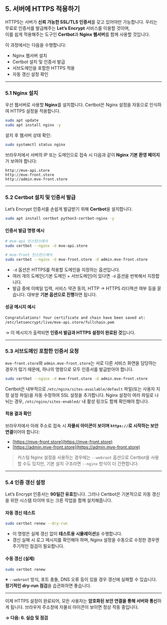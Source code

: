 ## 5. 서버에 HTTPS 적용하기

HTTPS는 서버가 **신뢰 가능한 SSL/TLS 인증서**를 갖고 있어야만 가능합니다.
우리는 무료로 인증서를 발급해주는 **Let’s Encrypt** 서비스를 이용할 것이며,  
이를 쉽게 적용해주는 도구인 **Certbot**과 **Nginx 웹서버**를 함께 사용할 것입니다.

이 과정에서는 다음을 수행합니다:

- Nginx 웹서버 설치
- Certbot 설치 및 인증서 발급
- 서브도메인을 포함한 HTTPS 적용
- 자동 갱신 설정 확인

---

### 5.1 Nginx 설치

우선 웹서버로 사용할 **Nginx**를 설치합니다.
Certbot은 Nginx 설정을 자동으로 인식하여 HTTPS 설정을 적용합니다.

```bash
sudo apt update
sudo apt install nginx -y
```

설치 후 웹서버 상태 확인:

```bash
sudo systemctl status nginx
```

브라우저에서 서버의 IP 또는 도메인으로 접속 시 다음과 같이 **Nginx 기본 환영 페이지**가 보여야 합니다:

```
http://mve-api.store
http://mve-front.store
http://admin.mve-front.store
```

---

### 5.2 Certbot 설치 및 인증서 발급

Let’s Encrypt 인증서를 손쉽게 발급받기 위해 **Certbot**을 설치합니다.

```bash
sudo apt install certbot python3-certbot-nginx -y
```

#### 인증서 발급 명령 예시

```bash
# mve-api 인스턴스에서
sudo certbot --nginx -d mve-api.store

# mve-front 인스턴스에서
sudo certbot --nginx -d mve-front.store -d admin.mve-front.store
```

- `-d` 옵션은 HTTPS를 적용할 도메인을 지정하는 옵션입니다.
- 여러 개의 도메인(기본 도메인 + 서브도메인)이 있다면 `-d` 옵션을 반복해서 지정합니다.
- 발급 중에 이메일 입력, 서비스 약관 동의, HTTP → HTTPS 리디렉션 여부 등을 묻습니다. 대부분 **기본 옵션으로 진행**하면 됩니다.

#### 성공 메시지 예시

```bash
Congratulations! Your certificate and chain have been saved at:
/etc/letsencrypt/live/mve-api.store/fullchain.pem
```

→ 이 메시지가 출력되면 **인증서 발급과 HTTPS 설정이 완료된 것**입니다.

---

### 5.3 서브도메인 포함한 인증서 요청

`mve-front.store`와 `admin.mve-front.store`는 서로 다른 서비스 화면을 담당하는 경우가 많기 때문에, 하나의 명령으로 모두 인증서를 발급받아야 합니다.

```bash
sudo certbot --nginx -d mve-front.store -d admin.mve-front.store
```

Certbot은 내부적으로 `/etc/nginx/sites-available/default` 파일(또는 사용자 지정 설정 파일)을 자동 수정하여 SSL 설정을 추가합니다.
Nginx 설정이 여러 파일로 나뉘는 경우, `/etc/nginx/sites-enabled/` 내 활성 링크도 함께 확인해야 합니다.

#### 적용 결과 확인

브라우저에서 아래 주소로 접속 시 **자물쇠 아이콘이 보이며 `https://`로 시작하는 보안 연결**이어야 합니다:

- [https://mve-front.store](https://mve-front.store)
- [https://admin.mve-front.store](https://admin.mve-front.store)

> 커스텀 Nginx 설정을 사용하는 경우에는 `--webroot` 옵션으로 Certbot을 사용할 수도 있지만, 기본 설치 구조라면 `--nginx` 방식이 더 간편합니다.

---

### 5.4 인증 갱신 설정

Let’s Encrypt 인증서는 **90일간 유효**합니다.
그러나 Certbot은 기본적으로 자동 갱신을 위한 시스템 타이머 또는 크론 작업을 함께 설치해줍니다.

#### 자동 갱신 테스트

```bash
sudo certbot renew --dry-run
```

- 이 명령은 실제 갱신 없이 **테스트용 시뮬레이션**을 수행합니다.
- 갱신 실패 시 로그 메시지를 확인해야 하며, Nginx 설정을 수동으로 수정한 경우엔 주기적인 점검이 필요합니다.

#### 수동 갱신 (실제)

```bash
sudo certbot renew
```

※ `--webroot` 방식, 포트 충돌, DNS 오류 등이 있을 경우 갱신에 실패할 수 있습니다. **정기적인 dry-run 점검**을 습관화하면 좋습니다.

---

이제 HTTPS 설정이 완료되어, 모든 사용자는 **암호화된 보안 연결을 통해 서버와 통신**하게 됩니다.
브라우저 주소창에 자물쇠 아이콘이 보이면 정상 작동 중입니다.

**→ 다음: 6. 실습 및 점검**
